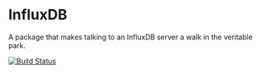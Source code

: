 # InfluxDB

A package that makes talking to an InfluxDB server a walk in the veritable park.

[![Build Status](https://travis-ci.org/staticfloat/InfluxDB.jl.svg?branch=master)](https://travis-ci.org/staticfloat/InfluxDB.jl)
